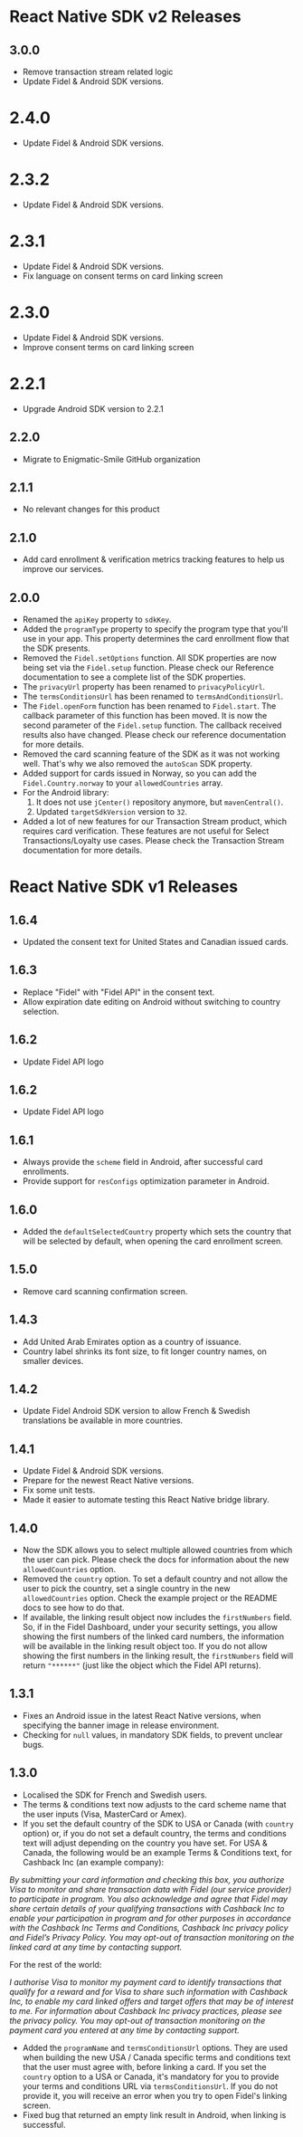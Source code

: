 # React Native SDK v2 Releases

## 3.0.0
- Remove transaction stream related logic
- Update Fidel & Android SDK versions.

# 2.4.0
- Update Fidel & Android SDK versions.

# 2.3.2
- Update Fidel & Android SDK versions.

# 2.3.1
- Update Fidel & Android SDK versions.
- Fix language on consent terms on card linking screen

# 2.3.0
- Update Fidel & Android SDK versions.
- Improve consent terms on card linking screen

# 2.2.1
- Upgrade Android SDK version to 2.2.1

## 2.2.0
- Migrate to Enigmatic-Smile GitHub organization

## 2.1.1
- No relevant changes for this product

## 2.1.0
- Add card enrollment & verification metrics tracking features to help us improve our services.

## 2.0.0
- Renamed the `apiKey` property to `sdkKey`.
- Added the `programType` property to specify the program type that you'll use in your app. This property determines the card enrollment flow that the SDK presents.
- Removed the `Fidel.setOptions` function. All SDK properties are now being set via the `Fidel.setup` function. Please check our Reference documentation to see a complete list of the SDK properties.
- The `privacyUrl` property has been renamed to `privacyPolicyUrl`.
- The `termsConditionsUrl` has been renamed to `termsAndConditionsUrl`.
- The `Fidel.openForm` function has been renamed to `Fidel.start`. The callback parameter of this function has been moved. It is now the second parameter of the `Fidel.setup` function. The callback received results also have changed. Please check our reference documentation for more details.
- Removed the card scanning feature of the SDK as it was not working well. That's why we also removed the `autoScan` SDK property.
- Added support for cards issued in Norway, so you can add the `Fidel.Country.norway` to your `allowedCountries` array.
- For the Android library:
   1. It does not use `jCenter()` repository anymore, but `mavenCentral()`.
   2. Updated `targetSdkVersion` version to `32`.
- Added a lot of new features for our Transaction Stream product, which requires card verification. These features are not useful for Select Transactions/Loyalty use cases. Please check the Transaction Stream documentation for more details.

# React Native SDK v1 Releases

## 1.6.4
- Updated the consent text for United States and Canadian issued cards.

## 1.6.3
- Replace "Fidel" with "Fidel API" in the consent text.
- Allow expiration date editing on Android without switching to country selection.

## 1.6.2
- Update Fidel API logo

## 1.6.2
- Update Fidel API logo

## 1.6.1
- Always provide the `scheme` field in Android, after successful card enrollments.
- Provide support for `resConfigs` optimization parameter in Android.

## 1.6.0
- Added the `defaultSelectedCountry` property which sets the country that will be selected by default, when opening the card enrollment screen.

## 1.5.0
- Remove card scanning confirmation screen.

## 1.4.3
- Add United Arab Emirates option as a country of issuance.
- Country label shrinks its font size, to fit longer country names, on smaller devices.

## 1.4.2
- Update Fidel Android SDK version to allow French & Swedish translations be available in more countries.

## 1.4.1
- Update Fidel & Android SDK versions.
- Prepare for the newest React Native versions.
- Fix some unit tests.
- Made it easier to automate testing this React Native bridge library.

## 1.4.0

- Now the SDK allows you to select multiple allowed countries from which the user can pick. Please check the docs for information about the new `allowedCountries` option.
- Removed the `country` option. To set a default country and not allow the user to pick the country, set a single country in the new `allowedCountries` option. Check the example project or the README docs to see how to do that.
- If available, the linking result object now includes the `firstNumbers` field. So, if in the Fidel Dashboard, under your security settings, you allow showing the first numbers of the linked card numbers, the information will be available in the linking result object too. If you do not allow showing the first numbers in the linking result, the `firstNumbers` field will return `"******"` (just like the object which the Fidel API returns).

## 1.3.1

- Fixes an Android issue in the latest React Native versions, when specifying the banner image in release environment.
- Checking for `null` values, in mandatory SDK fields, to prevent unclear bugs.

## 1.3.0

- Localised the SDK for French and Swedish users.
- The terms & conditions text now adjusts to the card scheme name that the user inputs (Visa, MasterCard or Amex).
- If you set the default country of the SDK to USA or Canada (with `country` option) or, if you do not set a default country, the terms and conditions text will adjust depending on the country you have set. For USA & Canada, the following would be an example Terms & Conditions text, for Cashback Inc (an example company):

*By submitting your card information and checking this box, you authorize Visa to monitor and share transaction data with Fidel (our service provider) to participate in  program. You also acknowledge and agree that Fidel may share certain details of your qualifying transactions with Cashback Inc to enable your participation in  program and for other purposes in accordance with the Cashback Inc Terms and Conditions, Cashback Inc privacy policy and Fidel’s Privacy Policy. You may opt-out of transaction monitoring on the linked card at any time by contacting support.*

For the rest of the world:

*I authorise Visa to monitor my payment card to identify transactions that qualify for a reward and for Visa to share such information with Cashback Inc, to enable my card linked offers and target offers that may be of interest to me. For information about Cashback Inc privacy practices, please see the privacy policy. You may opt-out of transaction monitoring on the payment card you entered at any time by contacting support.*

- Added the `programName` and `termsConditionsUrl` options. They are used when building the new USA / Canada specific terms and conditions text that the user must agree with, before linking a card. If you set the `country` option to a USA or Canada, it's mandatory for you to provide your terms and conditions URL via `termsConditionsUrl`. If you do not provide it, you will receive an error when you try to open Fidel's linking screen.
- Fixed bug that returned an empty link result in Android, when linking is successful.
